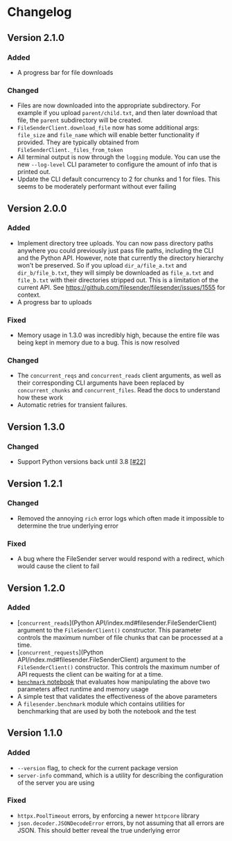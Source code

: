 # Changelog

## Version 2.1.0

### Added

* A progress bar for file downloads

### Changed

* Files are now downloaded into the appropriate subdirectory. For example if you upload `parent/child.txt`, and then later download that file, the `parent` subdirectory will be created.
* `FileSenderClient.download_file` now has some additional args: `file_size` and `file_name` which will enable better functionality if provided. They are typically obtained from `FileSenderClient._files_from_token`
* All terminal output is now through the `logging` module. You can use the new `--log-level` CLI parameter to configure the amount of info that is printed out.
* Update the CLI default concurrency to 2 for chunks and 1 for files. This seems to be moderately performant without ever failing

## Version 2.0.0

### Added

* Implement directory tree uploads. You can now pass directory paths anywhere you could previously just pass file paths, including the CLI and the Python API. However, note that currently the directory hierarchy won't be preserved. So if you upload `dir_a/file_a.txt` and `dir_b/file_b.txt`, they will simply be downloaded as `file_a.txt` and `file_b.txt` with their directories stripped out. This is a limitation of the current API. See https://github.com/filesender/filesender/issues/1555 for context.
* A progress bar to uploads

### Fixed

* Memory usage in 1.3.0 was incredibly high, because the entire file was being kept in memory due to a bug. This is now resolved

### Changed

* The `concurrent_reqs` and `concurrent_reads` client arguments, as well as their corresponding CLI arguments have been replaced by `concurrent_chunks` and `concurrent_files`. Read the docs to understand how these work 
* Automatic retries for transient failures.

## Version 1.3.0

### Changed

* Support Python versions back until 3.8 [[#22]](https://github.com/WEHI-ResearchComputing/FileSenderCli/pull/22)

## Version 1.2.1

### Changed

* Removed the annoying `rich` error logs which often made it impossible to determine the true underlying error

### Fixed

* A bug where the FileSender server would respond with a redirect, which would cause the client to fail

## Version 1.2.0

### Added
* [`concurrent_reads`](Python API/index.md#filesender.FileSenderClient) argument to the `FileSenderClient()` constructor. This parameter controls the maximum number of file chunks that can be processed at a time.
* [`concurrent_requests`](Python API/index.md#filesender.FileSenderClient) argument to the `FileSenderClient()` constructor. This controls the maximum number of API requests the client can be waiting for at a time.
* [`benchmark` notebook](https://wehi-researchcomputing.github.io/FileSenderCli/benchmark/) that evaluates how manipulating the above two parameters affect runtime and memory usage
* A simple test that validates the effectiveness of the above parameters
* A `filesender.benchmark` module which contains utilities for benchmarking that are used by both the notebook and the test

## Version 1.1.0

### Added

* `--version` flag, to check for the current package version
* `server-info` command, which is a utility for describing the configuration of the server you are using

### Fixed

* `httpx.PoolTimeout` errors, by enforcing a newer `httpcore` library
* `json.decoder.JSONDecodeError` errors, by not assuming that all errors are JSON. This should better reveal the true underlying error

